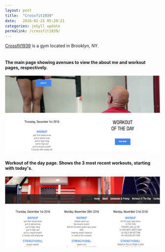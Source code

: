 ```yaml
---
layout: post
title:  "Crossfit1939"
date:   2016-02-21 05:20:21
categories: jekyll update
permalink: /crossfit1939/
---
```


<a href='https://crossfit1939.com'>Crossfit1939</a> is a gym located in Brooklyn, NY.
<br><br>
<h4>The main page showing avenues to view the about me and workout pages, respectively.</h4>
<img src='/css/assets/images/crossfit1939/main_page.png'/>
<h4>Workout of the day page. Shows the 3 most recent workouts, starting with today's.</h4>
<img src='/css/assets/images/crossfit1939/workouts.png'/>

